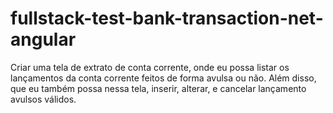 # fullstack-test-bank-transaction-net-angular
Criar uma tela de extrato de conta corrente, onde eu possa listar os lançamentos da conta corrente feitos de forma avulsa ou não. Além disso, que eu também possa nessa tela, inserir, alterar, e cancelar lançamento avulsos válidos.
